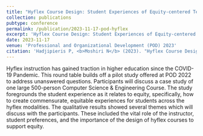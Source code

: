 ```yaml
---
title: "Hyflex Course Design: Student Experiences of Equity-centered Technology Enhanced Curriculum"
collection: publications
pubtype: conference
permalink: /publication/2023-11-17-pod-hyflex
excerpt: 'Hyflex Course Design: Student Experiences of Equity-centered Technology Enhanced Curriculum'
date: 2023-11-17
venue: 'Professional and Organizational Development (POD) 2023'
citation: 'Hadjipieris P, <b>Moshiri N</b> (2023). "Hyflex Course Design: Student Experiences of Equity-centered Technology Enhanced Curriculum." <i>Professional and Organizational Development (POD) 2023</i>. Oral.'
---
```

Hyflex instruction has gained traction in higher education since the COVID-19 Pandemic. This round table builds off a pilot study offered at POD 2022 to address unanswered questions. Participants will discuss a case study of one large 500-person Computer Science & Engineering Course. The study foregrounds the student experience as it relates to equity, specifically, how to create commensurate, equitable experiences for students across the hyflex modalities. The qualitative results showed several themes which will discuss with the participants. These included the vital role of the instructor, student preferences, and the importance of the design of hyflex courses to support equity.
